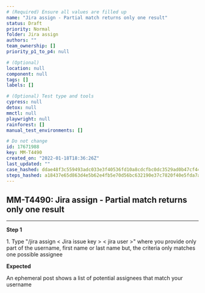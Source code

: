 ```yaml
---
# (Required) Ensure all values are filled up
name: "Jira assign - Partial match returns only one result"
status: Draft
priority: Normal
folder: Jira assign
authors: ""
team_ownership: []
priority_p1_to_p4: null

# (Optional)
location: null
component: null
tags: []
labels: []

# (Optional) Test type and tools
cypress: null
detox: null
mmctl: null
playwright: null
rainforest: []
manual_test_environments: []

# Do not change
id: 17671988
key: MM-T4490
created_on: "2022-01-18T18:36:26Z"
last_updated: ""
case_hashed: ddae48f3c559493adc033e3f40536fd10a8cdcfbc0dc3529ad0b47cf44f68b4d2678e903ea173a6012f8705620889db4
steps_hashed: a18437e65d863d4e5b62e4fb5e70d56bc632190e37c7820f40e5fda7ac621c59ce931d2903b604e7f5c43186ec3947fa
---
```


<!-- (Auto-generated) Based on frontmatter's "key" and "name" -->

## MM-T4490: Jira assign - Partial match returns only one result

---

**Step 1**

1\. Type "/jira assign < Jira issue key > < jira user >" where you provide only part of the username, first name or last name but, the criteria only matches one possible assignee

**Expected**

An ephemeral post shows a list of potential assignees that match your username
